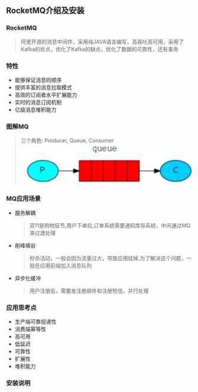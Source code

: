 ## RocketMQ介绍及安装

### RocketMQ    
> 阿里开源的消息中间件，采用纯JAVA语言编写，高吞吐高可用，采用了Kafka的优点，优化了Kafka的缺点，优化了数据的可靠性，还有事务

### 特性
* 能够保证消息的顺序
* 提供丰富的消息拉取模式
* 高效的订阅者水平扩展能力
* 实时的消息订阅机制
* 亿级消息堆积能力

### 图解MQ
> 三个角色: Producer, Queue, Consumer
![mq图解](../resource/activemq/acitvemq-mq图解.png)

### MQ应用场景
* 服务解耦
  > 双11是购物狂节,用户下单后,订单系统需要通知库存系统，中间通过MQ来过渡处理
* 削峰填谷
  > 秒杀活动，一般会因为流量过大，导致应用挂掉,为了解决这个问题，一般在应用前端加入消息队列
* 异步化缓冲
  > 用户注册后，需要发注册邮件和注册短信，并行处理

### 应用思考点
* 生产端可靠投递性
* 消费端幂等性
* 高可用
* 低延迟
* 可靠性
* 扩展性
* 堆积能力

### 安装说明
